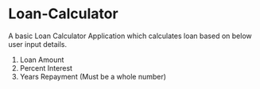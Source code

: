 # Loan-Calculator

A basic Loan Calculator Application which calculates loan based on below user input details.

1. Loan Amount
2. Percent Interest
3. Years Repayment (Must be a whole number)